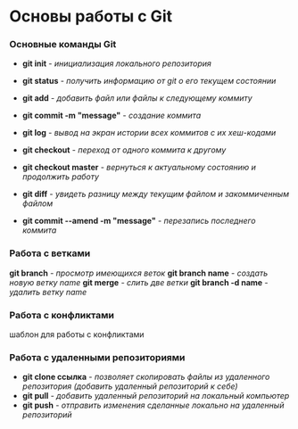 # Основы работы с Git

### Основные команды Git
* **git init** - *инициализация локального репозитория*
* **git status** - *получить информацию от git о его текущем состоянии*
* **git add** - *добавить файл или файлы к следующему коммиту*
* **git commit -m "message"** - *создание коммита*
* **git log** - *вывод на экран истории всех коммитов с их хеш-кодами*
* **git checkout** - *переход от одного коммита к другому*
* **git checkout master** - *вернуться к актуальному состоянию и продолжить работу*
* **git diff** - *увидеть разницу между текущим файлом и закоммиченным файлом*

* **git commit --amend -m "message"** - *перезапись последнего коммита*

### Работа с ветками
**git branch** - *просмотр имеющихся веток*
**git branch name** - *создать новую ветку name*
**git merge** - *слить две ветки*
**git branch -d name** - *удалить ветку name*


### Работа с конфликтами
шаблон для работы с конфликтами

### Работа с удаленными репозиториями 
* **git clone ссылка** - *позволяет скопировать файлы из удаленного репозитория (добавить удаленный репозиторий к себе)*
* **git pull** - *добавить удаленный репозиторий на локальный компьютер*
* **git push** - *отправить изменения сделанные локально на удаленный репозиторий*